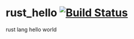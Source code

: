 # rust_hello [![Build Status](https://travis-ci.org/s-nlf-fh/rust_hello.svg?branch=master)](https://travis-ci.org/s-nlf-fh/rust_hello)
rust lang hello world
